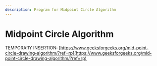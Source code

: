 ```yaml
---
description: Program for Midpoint Circle Algorithm
---
```


# Midpoint Circle Algorithm

TEMPORARY INSERTION: [https://www.geeksforgeeks.org/mid-point-circle-drawing-algorithm/?ref=rp](https://www.geeksforgeeks.org/mid-point-circle-drawing-algorithm/?ref=rp)
